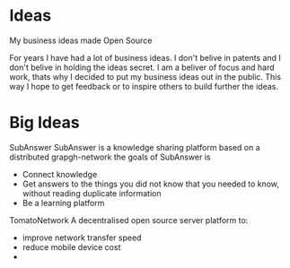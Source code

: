 # Ideas
My business ideas made Open Source

For years I have had a lot of business ideas.
I don't belive in patents and I don't belive in holding the ideas secret.
I am a beliver of focus and hard work, thats why I decided to put my business ideas out in the public.
This way I hope to get feedback or to inspire others to build further the ideas.


# Big Ideas
SubAnswer
SubAnswer is a knowledge sharing platform based on a distributed grapgh-network the goals of SubAnswer is
* Connect knowledge
* Get answers to the things you did not know that you needed to know, without reading duplicate information
* Be a learning platform

TomatoNetwork
A decentralised open source server platform to:
* improve network transfer speed
* reduce mobile device cost
* 
